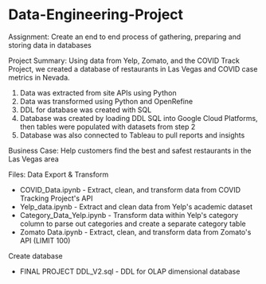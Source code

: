 # Data-Engineering-Project
Assignment: Create an end to end process of gathering, preparing and storing data in databases

Project Summary: Using data from Yelp, Zomato, and the COVID Track Project, we created a database of restaurants in Las Vegas and COVID case metrics in Nevada.
  1. Data was extracted from site APIs using Python
  2. Data was transformed using Python and OpenRefine
  3. DDL for database was created with SQL
  4. Database was created by loading DDL SQL into Google Cloud Platforms, then tables were populated with datasets from step 2
  5. Database was also connected to Tableau to pull reports and insights

Business Case: Help customers find the best and safest restaurants in the Las Vegas area

Files:
  Data Export & Transform
  - COVID_Data.ipynb - Extract, clean, and transform data from COVID Tracking Project's API
  - Yelp_data.ipynb - Extract and clean data from Yelp's academic dataset
  - Category_Data_Yelp.ipynb - Transform data within Yelp's category column to parse out categories and create a separate category table
  - Zomato Data.ipynb - Extract, clean, and transform data from Zomato's API (LIMIT 100)
  
  Create database
  - FINAL PROJECT DDL_V2.sql - DDL for OLAP dimensional database
  
  
